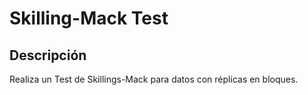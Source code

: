 # Skilling-Mack Test

## Descripción
Realiza un Test de Skillings-Mack para datos con réplicas en bloques.
